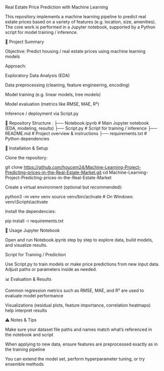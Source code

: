 Real Estate Price Prediction with Machine Learning

This repository implements a machine learning pipeline to predict real estate prices based on a variety of features (e.g. location, size, amenities). The core work is performed in a Jupyter notebook, supported by a Python script for model training / inference.

🧾 Project Summary

Objective: Predict housing / real estate prices using machine learning models

Approach:

Exploratory Data Analysis (EDA)

Data preprocessing (cleaning, feature engineering, encoding)

Model training (e.g. linear models, tree models)

Model evaluation (metrics like RMSE, MAE, R²)

Inference / deployment via Script.py

📁 Repository Structure
.
├── Notebook.ipynb        # Main Jupyter notebook (EDA, modeling, results)
├── Script.py             # Script for training / inference
├── README.md             # Project overview & instructions
├── requirements.txt      # Python dependencies

🔧 Installation & Setup

Clone the repository:

git clone https://github.com/houcem24/Machine-Learning-Project-Predicting-prices-in-the-Real-Estate-Market.git
cd Machine-Learning-Project-Predicting-prices-in-the-Real-Estate-Market


Create a virtual environment (optional but recommended):

python3 -m venv venv
source venv/bin/activate  # On Windows: venv\Scripts\activate


Install the dependencies:

pip install -r requirements.txt

🚀 Usage
Jupyter Notebook

Open and run Notebook.ipynb step by step to explore data, build models, and visualize results.

Script for Training / Prediction

Use Script.py to train models or make price predictions from new input data. Adjust paths or parameters inside as needed.

📊 Evaluation & Results

Common regression metrics such as RMSE, MAE, and R² are used to evaluate model performance

Visualizations (residual plots, feature importance, correlation heatmaps) help interpret results

⚠️ Notes & Tips

Make sure your dataset file paths and names match what’s referenced in the notebook and script

When applying to new data, ensure features are preprocessed exactly as in the training pipeline

You can extend the model set, perform hyperparameter tuning, or try ensemble methods
